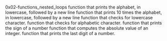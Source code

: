 0x02-functions_nested_loops
function that prints the alphabet, in lowercase, followed by a new line
function that prints 10 times the alphabet, in lowercase, followed by a new line
function that checks for lowercase character.
function that checks for alphabetic character.
function that prints the sign of a number
function that computes the absolute value of an integer.
function that prints the last digit of a number.
